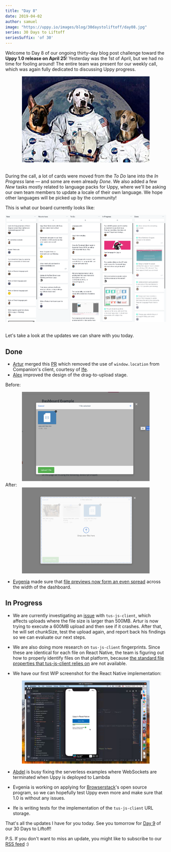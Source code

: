 ```yaml
---
title: "Day 8"
date: 2019-04-02
author: samuel
image: "https://uppy.io/images/blog/30daystoliftoff/day08.jpg"
series: 30 Days to Liftoff
seriesSuffix: 'of 30'
---
```


Welcome to Day 8 of our ongoing thirty-day blog post challenge toward the **Uppy 1.0 release on April 25**! Yesterday was the 1st of April, but we had no time for fooling around! The entire team was present for our weekly call, which was again fully dedicated to discussing Uppy progress.

<center><img width="400" src="/images/blog/30daystoliftoff/day08.jpg"><br /><br /></center>

During the call, a lot of cards were moved from the *To Do* lane into the *In Progress* lane — and some are even already *Done*. We also added a few *New* tasks mostly related to language packs for Uppy, where we'll be asking our own team members to update a locale of their own language. We hope other languages will be picked up by the community!

<!--more-->

This is what our board currently looks like:

<center><img src="/images/blog/30daystoliftoff/2019-04-board.png"><br /><br /></center>

Let's take a look at the updates we can share with you today.

## Done

*   [Artur](https://transloadit.com/about/#artur) merged this [PR](https://github.com/transloadit/uppy/pull/1393) which removed the use of `window.location` from Companion's client, courtesy of [Ife](https://transloadit.com/about/#ife).
*   [Alex](https://transloadit.com/about/#alex) improved the design of the drag-to-upload stage. <br />

Before:<br />

<center><img width="400" src="/images/blog/30daystoliftoff/2019-04-02-before.png"></center>
After:<br />
<center><img width="400" src="/images/blog/30daystoliftoff/2019-04-02-after.png"></center>

*   [Evgenia](https://github.com/lakesare) made sure that [file previews now form an even spread](https://github.com/transloadit/uppy/pull/1398) across the width of the dashboard.

## In Progress

*   We are currently investigating an [issue](https://github.com/tus/tus-js-client/issues/146) with `tus-js-client`, which affects uploads where the file size is larger than 500MB. Artur is now trying to execute a 600MB upload and then see if it crashes. After that, he will set chunkSize, test the upload again, and report back his findings so we can evaluate our next steps.

* We are also doing more research on `tus-js-client` fingerprints. Since these are identical for each file on React Native, the team is figuring out how to properly identify files on that platform, because [the standard file properties that tus-js-client relies on](https://github.com/tus/tus-js-client/blob/master/lib/node/fingerprint.js) are not available.

*   We have our first WIP screenshot for the React Native implementation:

<center><img width="400" src="/images/blog/30daystoliftoff/2019-04-02-wip-react-native.png"></center>

*   [Abdel](https://transloadit.com/about/#abdel) is busy fixing the serverless examples where WebSockets are terminated when Uppy is deployed to Lambda

*   Evgenia is working on applying for [Browserstack](https://www.browserstack.com/open-source?ref=pricing)'s open source program, so we can hopefully test Uppy even more and make sure that 1.0 is without any issues.

*   Ife is writing tests for the implementation of the `tus-js-client` URL storage.

That's all the updates I have for you today. See you tomorrow for [Day 9](/blog/2019/04/liftoff-09/) of our 30 Days to Liftoff!

P.S. If you don't want to miss an update, you might like to subscribe to our [RSS feed](https://uppy.io/atom.xml) :)
